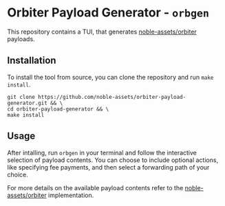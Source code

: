# Orbiter Payload Generator - `orbgen`

This repository contains a TUI, that generates [noble-assets/orbiter](https://github.com/noble-assets/orbiter) payloads.

## Installation

To install the tool from source, you can clone the repository and run `make install`.

```shell
git clone https://github.com/noble-assets/orbiter-payload-generator.git && \
cd orbiter-payload-generator && \
make install
```

## Usage

After intalling, run `orbgen` in your terminal and follow the interactive selection of payload contents.
You can choose to include optional actions, like specifying fee payments, and then select a forwarding path of your choice.

For more details on the available payload contents refer to the [noble-assets/orbiter](https://github.com/noble-assets/orbiter) implementation.
